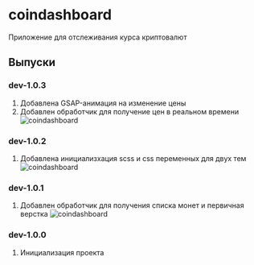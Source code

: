 # coindashboard

Приложение для отслеживания курса криптовалют

## Выпуски

### dev-1.0.3

1. Добавлена GSAP-анимация на изменение цены
2. Добавлен обработчик для получение цен в реальном времени
   ![coindashboard](image-dev-1.0.3.png)

### dev-1.0.2

1. Добавлена инициализхация scss и css переменных для двух тем
   ![coindashboard](image-dev-1.0.2.png)

### dev-1.0.1

1. Добавлен обработчик для получения списка монет и первичная верстка
   ![coindashboard](image-dev-1.0.1.png)

### dev-1.0.0

1. Инициализация проекта
